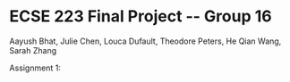 # ECSE 223 Final Project -- Group 16

Aayush Bhat, Julie Chen, Louca Dufault, Theodore Peters, He Qian Wang, Sarah Zhang

Assignment 1:
